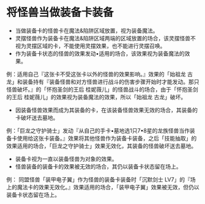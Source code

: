 # 将怪兽当做装备卡装备

* 当做装备卡的怪兽卡在魔法&陷阱区域放置，视为装备魔法。
* 灵摆怪兽作为装备卡在魔法&陷阱区域两端的区域放置的场合，该灵摆怪兽不视为灵摆区域的卡，不能使用灵摆效果，也不能进行灵摆召唤。
* 作为装备卡状态的怪兽的效果发动•适用的场合，该效果视为装备魔法的效果。

例：适用自己『这张卡不受这张卡以外的怪兽的效果影响。』效果的「始祖龙 古龙」和装备持有『装备怪兽和对方怪兽进行战斗的伤害步骤开始时才能发动。那只怪兽破坏。』的「怀抱圣剑的王后 桂妮薇儿」的怪兽战斗的场合，由于「怀抱圣剑的王后 桂妮薇儿」的效果视为装备魔法的效果，所以「始祖龙 古龙」破坏。

* 因装备怪兽效果而成为其装备的卡，在该装备怪兽效果无效的场合，其装备的卡破坏送去墓地。

例：「巨龙之守护骑士」发动『从自己的手卡•墓地选1只7•8星的龙族怪兽当作装备卡使用给这张卡装备。』效果将其他怪兽作为装备卡装备，之后「技能抽取」的效果适用的场合，「巨龙之守护骑士」效果无效化，其装备的怪兽破坏送去墓地。

* 装备卡视为一直以装备怪兽为对象的效果。
* 怪兽装备的装备卡的效果被无效的场合，其仍以装备卡状态留在场上。

例： 同盟怪兽「装甲电子翼」作为怪兽的装备卡装备时「沉默剑士 LV7」的『场上的魔法卡的效果无效化。』效果适用的场合，「装甲电子翼」效果被无效，但仍以装备卡状态留在场上。

